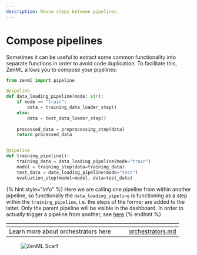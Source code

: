 ```yaml
---
description: Reuse steps between pipelines.
---
```


# Compose pipelines

Sometimes it can be useful to extract some common functionality into separate functions
in order to avoid code duplication. To facilitate this, ZenML allows you to compose your pipelines:

```python
from zenml import pipeline

@pipeline
def data_loading_pipeline(mode: str):
    if mode == "train":
        data = training_data_loader_step()
    else:
        data = test_data_loader_step()
    
    processed_data = preprocessing_step(data)
    return processed_data


@pipeline
def training_pipeline():
    training_data = data_loading_pipeline(mode="train")
    model = training_step(data=training_data)
    test_data = data_loading_pipeline(mode="test")
    evaluation_step(model=model, data=test_data)
```

{% hint style="info" %}
Here we are calling one pipeline from within another pipeline, so functionally the `data_loading_pipeline` is functioning as a step within the `training_pipeline`, i.e. the steps of the former are added to the latter. Only the parent pipeline will be visible in the dashboard. In order to actually trigger a pipeline from another, see [here](https://docs.zenml.io/how-to/trigger-pipelines/use-templates-python#advanced-usage-run-a-template-from-another-pipeline)
{% endhint %}

<table data-view="cards"><thead><tr><th></th><th></th><th></th><th data-hidden data-card-target data-type="content-ref"></th></tr></thead><tbody><tr><td>Learn more about orchestrators here</td><td></td><td></td><td><a href="https://docs.zenml.io/stacks/orchestrators">orchestrators.md</a></td></tr></tbody></table>

<!-- For scarf -->
<figure><img alt="ZenML Scarf" referrerpolicy="no-referrer-when-downgrade" src="https://static.scarf.sh/a.png?x-pxid=f0b4f458-0a54-4fcd-aa95-d5ee424815bc" /></figure>
